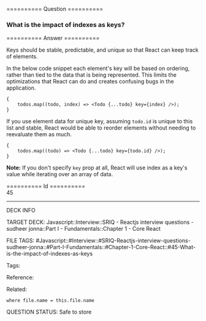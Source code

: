 ========== Question ==========  

### What is the impact of indexes as keys?  

========== Answer ==========  

Keys should be stable, predictable, and unique so that React can keep track of elements.

In the below code snippet each element's key will be based on ordering, rather than tied to the data that is being represented. This limits the optimizations that React can do and creates confusing bugs in the application.

<!-- codeblock-start -->
<pre><code class="hljs language-jsx">{
    todos.<span class="hljs-title function_">map</span>(<span class="hljs-function">(<span class="hljs-params">todo, index</span>) =></span> <span class="xml"><span class="hljs-tag">&#x3C;<span class="hljs-name">Todo</span> {<span class="hljs-attr">...todo</span>} <span class="hljs-attr">key</span>=<span class="hljs-string">{index}</span> /></span></span>);
}
</code></pre>
<!-- codeblock-end -->

If you use element data for unique key, assuming `todo.id` is unique to this list and stable, React would be able to reorder elements without needing to reevaluate them as much.

<!-- codeblock-start -->
<pre><code class="hljs language-jsx">{
    todos.<span class="hljs-title function_">map</span>(<span class="hljs-function">(<span class="hljs-params">todo</span>) =></span> <span class="xml"><span class="hljs-tag">&#x3C;<span class="hljs-name">Todo</span> {<span class="hljs-attr">...todo</span>} <span class="hljs-attr">key</span>=<span class="hljs-string">{todo.id}</span> /></span></span>);
}
</code></pre>
<!-- codeblock-end -->

**Note:** If you don't specify `key` prop at all, React will use index as a key's value while iterating over an array of data.

========== Id ==========  
45

---

DECK INFO

TARGET DECK: Javascript::Interview::SRIQ - Reactjs interview questions - sudheer jonna::Part I - Fundamentals::Chapter 1 - Core React

FILE TAGS: #Javascript::#Interview::#SRIQ-Reactjs-interview-questions-sudheer-jonna::#Part-I-Fundamentals::#Chapter-1-Core-React::#45-What-is-the-impact-of-indexes-as-keys

Tags:

Reference:

Related:

```dataview
where file.name = this.file.name
```
QUESTION STATUS: Safe to store
